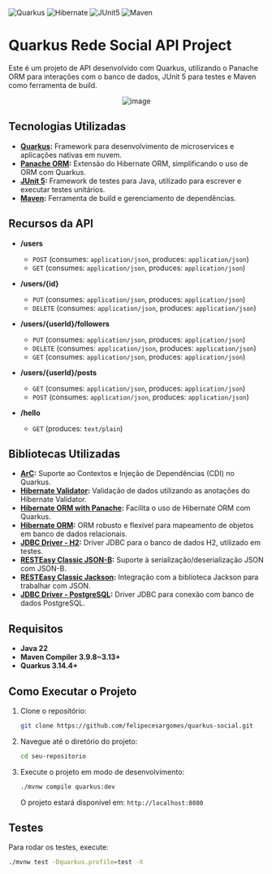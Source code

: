 ![Quarkus](https://img.shields.io/badge/Quarkus-4695EB?style=for-the-badge&logo=quarkus&logoColor=white)
![Hibernate](https://img.shields.io/badge/Hibernate-59666C?style=for-the-badge&logo=hibernate&logoColor=white)
![JUnit5](https://img.shields.io/badge/JUnit5-25A162?style=for-the-badge&logo=junit5&logoColor=white)
![Maven](https://img.shields.io/badge/Maven-C71A36?style=for-the-badge&logo=apache-maven&logoColor=white)

# Quarkus Rede Social API Project

Este é um projeto de API desenvolvido com Quarkus, utilizando o Panache ORM para interações com o banco de dados, JUnit 5 para testes e Maven como ferramenta de build.

<div align="center">
    <img src="https://github.com/user-attachments/assets/f78cb769-fcba-4808-a007-e0a045c09f5d" alt="image" />
</div>

## Tecnologias Utilizadas

- **[Quarkus](https://quarkus.io/):** Framework para desenvolvimento de microservices e aplicações nativas em nuvem.
- **[Panache ORM](https://quarkus.io/guides/hibernate-orm-panache):** Extensão do Hibernate ORM, simplificando o uso de ORM com Quarkus.
- **[JUnit 5](https://junit.org/junit5/):** Framework de testes para Java, utilizado para escrever e executar testes unitários.
- **[Maven](https://maven.apache.org/):** Ferramenta de build e gerenciamento de dependências.

## Recursos da API

- **/users**
  - `POST` (consumes: `application/json`, produces: `application/json`)
  - `GET` (consumes: `application/json`, produces: `application/json`)
  
- **/users/{id}**
  - `PUT` (consumes: `application/json`, produces: `application/json`)
  - `DELETE` (consumes: `application/json`, produces: `application/json`)
  
- **/users/{userId}/followers**
  - `PUT` (consumes: `application/json`, produces: `application/json`)
  - `DELETE` (consumes: `application/json`, produces: `application/json`)
  - `GET` (consumes: `application/json`, produces: `application/json`)
  
- **/users/{userId}/posts**
  - `GET` (consumes: `application/json`, produces: `application/json`)
  - `POST` (consumes: `application/json`, produces: `application/json`)

- **/hello**
  - `GET` (produces: `text/plain`)

## Bibliotecas Utilizadas

- **[ArC](https://quarkus.io/guides/cdi):** Suporte ao Contextos e Injeção de Dependências (CDI) no Quarkus.
- **[Hibernate Validator](https://quarkus.io/guides/hibernate-validator):** Validação de dados utilizando as anotações do Hibernate Validator.
- **[Hibernate ORM with Panache](https://quarkus.io/guides/hibernate-orm-panache):** Facilita o uso de Hibernate ORM com Quarkus.
- **[Hibernate ORM](https://quarkus.io/guides/hibernate-orm):** ORM robusto e flexível para mapeamento de objetos em banco de dados relacionais.
- **[JDBC Driver - H2](https://quarkus.io/guides/datasource):** Driver JDBC para o banco de dados H2, utilizado em testes.
- **[RESTEasy Classic JSON-B](https://quarkus.io/guides/rest-json):** Suporte à serialização/deserialização JSON com JSON-B.
- **[RESTEasy Classic Jackson](https://quarkus.io/guides/rest-json):** Integração com a biblioteca Jackson para trabalhar com JSON.
- **[JDBC Driver - PostgreSQL](https://quarkus.io/guides/datasource):** Driver JDBC para conexão com banco de dados PostgreSQL.

## Requisitos

- **Java 22**
- **Maven Compiler 3.9.8~3.13+**
- **Quarkus 3.14.4+**

## Como Executar o Projeto

1. Clone o repositório:
    ```bash
    git clone https://github.com/felipecesargomes/quarkus-social.git
    ```

2. Navegue até o diretório do projeto:
    ```bash
    cd seu-repositorio
    ```

3. Execute o projeto em modo de desenvolvimento:
    ```bash
    ./mvnw compile quarkus:dev
    ```

    O projeto estará disponível em: `http://localhost:8080`

## Testes

Para rodar os testes, execute:
```bash
./mvnw test -Dquarkus.profile=test -X
```
